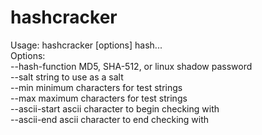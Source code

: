 # hashcracker
  
Usage: hashcracker [options] hash...  
Options:  
--hash-function      MD5, SHA-512, or linux shadow password  
--salt               string to use as a salt  
--min                minimum characters for test strings  
--max                maximum characters for test strings  
--ascii-start        ascii character to begin checking with  
--ascii-end          ascii character to end checking with  
